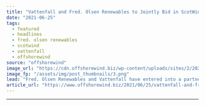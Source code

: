 ```yaml
---
title: "Vattenfall and Fred. Olsen Renewables to Jointly Bid in ScotWind Leasing Round"
date: "2021-06-25"
tags: 
  - featured
  - headlines
  - fred. olsen renewables
  - scotwind
  - vattenfall
  - offshorewind
source: "offshorewind"
image_url: "https://cdn.offshorewind.biz/wp-content/uploads/sites/2/2020/03/04112708/EDS-HV-Secures-EOWDC-OampM-Contract.png"
image_fp: "/assets/img/post_thumbnails/3.png"
lead: "Fred. Olsen Renewables and Vattenfall have entered into a partnership on a 50/50 basis"
article_url: "https://www.offshorewind.biz/2021/06/25/vattenfall-and-fred-olsen-renewables-to-jointly-bid-in-scotwind-leasing-round/"
---
```


---
